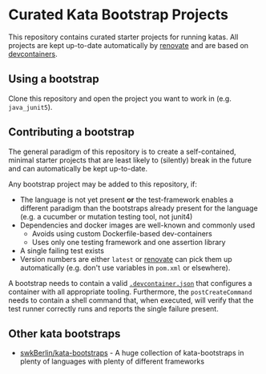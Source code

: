 # Curated Kata Bootstrap Projects

This repository contains curated starter projects for running katas. All projects are kept up-to-date automatically by [renovate](https://github.com/renovatebot/) and are based on [devcontainers](https://code.visualstudio.com/docs/remote/containers).

## Using a bootstrap

Clone this repository and open the project you want to work in (e.g. `java_junit5`).

## Contributing a bootstrap

The general paradigm of this repository is to create a self-contained, minimal starter projects that are least likely to (silently) break in the future and can automatically be kept up-to-date.

Any bootstrap project may be added to this repository, if:

- The language is not yet present **or** the test-framework enables a different paradigm than the bootstraps already present for the language (e.g. a cucumber or mutation testing tool, not junit4)
- Dependencies and docker images are well-known and commonly used
  - Avoids using custom Dockerfile-based dev-containers
  - Uses only one testing framework and one assertion library
- A single failing test exists
- Version numbers are either `latest` or [renovate](https://github.com/renovatebot/) can pick them up automatically (e.g. don't use variables in `pom.xml` or elsewhere).

A bootstrap needs to contain a valid [`.devcontainer.json`](./java_junit5/.devcontainer.json) that configures a container with all appropriate tooling. Furthermore, the `postCreateCommand` needs to contain a shell command that, when executed, will verify that the test runner correctly runs and reports the single failure present.

## Other kata bootstraps

- [swkBerlin/kata-bootstraps](https://github.com/swkberlin/kata-bootstraps) - A huge collection of kata-bootstraps in plenty of languages with plenty of different frameworks
